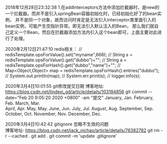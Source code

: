 2018年12月28日23:32:38
1.在addInterceptors方法中添加拦截器时，是new的一个拦截器。而并不是引入springBean容器初始化时，已经初始化好了的bean实例，
并不是同一个对象，故而访问时肯定是无法引入Interceptor类里面引入的bean实例，可能产生空指针异常。即无法引入默认注入的Bean，
那么我们就自己定义一个Bean，然后在拦截器添加方法内引入这个bean即可，上面主要对此进行了处理。

2020年2月12日21:47:10
redis相关：
//        redisTemplate.opsForValue().set("myname",666);
//        String s = redisTemplate.opsForValue().get("dubbo")+"";
//        String a =   redisTemplate.opsForHash().get("dubbo","name")+"";
//         Map<Object,Object> map = redisTemplate.opsForHash().entries("dubbo");
//        System.out.println(map);
//        System.err.print(s);
//        logger.info(s);

2020年3月4日10:01:55
git修改提交日期
博客地址: https://blog.csdn.net/lindexi_gd/article/details/103184856
git commit --date="Feb 20 9:05:20 2020 +0800" -am "提交"
January, Jan.
February, Feb.
March, Mar.          
April, Apr.
May, May.
June, Jun.
July, Jul.
August, Aug.
September, Sep.
October, Oct.
November, Nov.
December, Dec.


2020年3月4日10:42:42
gitignore 忽略不生效的问题  
博客地址: https://blog.csdn.net/jack_nichao/article/details/76382782
git rm -r --cached .
git add .
git commit -m 'update .gitignore'
